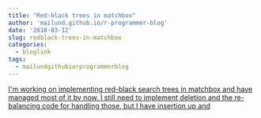```yaml
---
title: "Red-black trees in matchbox"
author: 'mailund.github.io/r-programmer-blog'
date: '2018-03-12'
slug: redblack-trees-in-matchbox
categories:
  - bloglink
tags:
  - mailundgithubiorprogrammerblog
---
```


[I'm working on implementing red-black search trees in matchbox and have managed most of it by now. I still need to implement deletion and the re-balancing code for handling those, but I have insertion up and<i class="fas fa-external-link-alt"></i>](https://mailund.github.io/r-programmer-blog/2018/03/12/red-black-trees-in-matchbox/)

